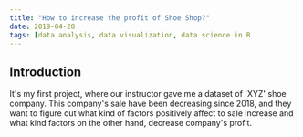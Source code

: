 ```yaml
---
title: "How to increase the profit of Shoe Shop?"
date: 2019-04-28
tags: [data analysis, data visualization, data science in R
---
```

## Introduction

  It's my first project, where our instructor gave me a dataset of 'XYZ'
shoe company. This company's sale have been decreasing since 2018, and they
want to figure out what kind of factors positively affect to sale increase and 
what kind factors on the other hand, decrease company's profit.

